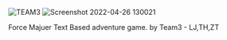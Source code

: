![TEAM3](https://user-images.githubusercontent.com/58896705/165383689-f1d84033-dc21-42cf-b32d-6f4f2a16b170.jpg)
![Screenshot 2022-04-26 130021](https://user-images.githubusercontent.com/58896705/165383697-7379922e-e783-4c08-a190-ca1b4ec00829.jpg)


Force Majuer
Text Based adventure game.
by Team3 - LJ,TH,ZT


